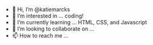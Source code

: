 - 👋 Hi, I’m @katiemarcks
- 👀 I’m interested in ... coding!
- 🌱 I’m currently learning ... HTML, CSS, and Javascript
- 💞️ I’m looking to collaborate on ... 
- 📫 How to reach me ... 

<!---
katiemarcks/katiemarcks is a ✨ special ✨ repository because its `README.md` (this file) appears on your GitHub profile.
You can click the Preview link to take a look at your changes.
--->

